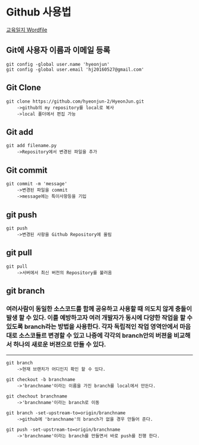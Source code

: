 # Github 사용법
[교육일지 Wordfile](https://github.com/hyeonjun-2/HyeonJun/tree/master/Training/Git)
## Git에 사용자 이름과 이메일 등록
    git config -global user.name 'hyeonjun'
    git config -global user.email 'hj20160527@gmail.com'

## Git Clone
    git clone https://github.com/hyeonjun-2/HyeonJun.git 
        ->github의 my repository를 local로 복사
        ->local 폴더에서 편집 가능

## Git add
    git add filename.py
        ->Repository에서 변경된 파일을 추가 

## Git commit
    git commit -m 'message'
        ->변경된 파일을 commit 
        ->message에는 특이사항등을 기입

## git push
    git push
        ->변경된 사항을 Github Repository에 올림

## git pull
    git pull
        ->서버에서 최신 버전의 Repository를 불러옴

## git branch
### 여러사람이 동일한 소스코드를 함께 공유하고 사용할 때 의도치 않게 충돌이 발생 할 수 있다. 이를 예방하고자 여러 개발자가 동시에 다양한 작업을 할 수 있도록 branch라는 방법을 사용한다. 각자 독립적인 작업 영역안에서 마음대로 소스코들르 변경할 수 있고 나중에 각각의 branch안의 버젼을 비교해서 하나의 새로운 버젼으로 만들 수 있다.
---
    git branch
        ->현재 브랜치가 어디인지 확인 할 수 있다.

    git checkout -b branchname 
        ->'branchname'이라는 이름을 가진 branch를 local에서 만든다. 

    git chechout branchname
        ->'branchname'이라는 branch로 이동

    git branch -set-upstream-to=origin/branchname
        ->github에 'branchname'의 branch가 없을 경우 만들어 준다. 

    git push -set-upstream-to=origin/branchname
        ->'branchname'이라는 branch를 만들면서 바로 push를 진행 한다. 





